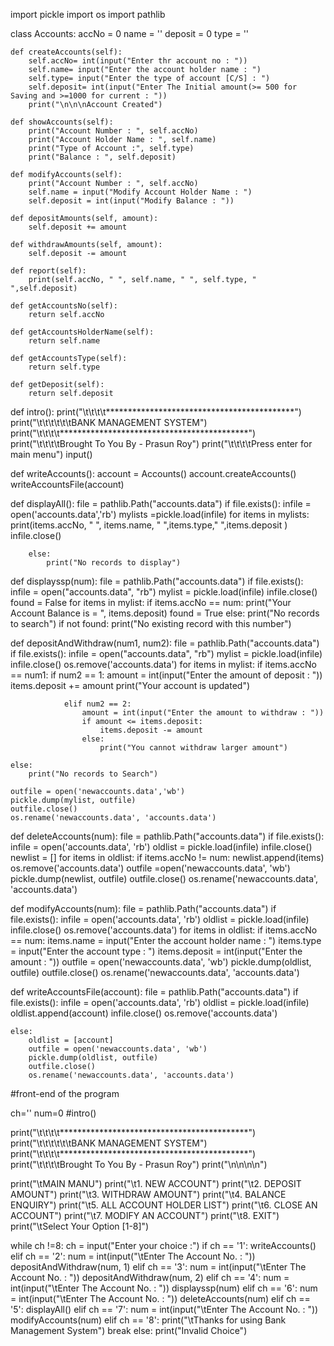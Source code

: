 
import pickle
import os
import pathlib

class Accounts:
    accNo = 0
    name = ''
    deposit = 0
    type = ''

    def createAccounts(self):
        self.accNo= int(input("Enter thr account no : "))
        self.name= input("Enter the account holder name : ")
        self.type= input("Enter the type of account [C/S] : ")
        self.deposit= int(input("Enter The Initial amount(>= 500 for Saving and >=1000 for current : "))
        print("\n\n\nAccount Created")

    def showAccounts(self):
        print("Account Number : ", self.accNo)
        print("Account Holder Name : ", self.name)
        print("Type of Account :", self.type)
        print("Balance : ", self.deposit)

    def modifyAccounts(self):
        print("Account Number : ", self.accNo)
        self.name = input("Modify Account Holder Name : ")
        self.deposit = int(input("Modify Balance : "))

    def depositAmounts(self, amount):
        self.deposit += amount

    def withdrawAmounts(self, amount):
        self.deposit -= amount

    def report(self):
        print(self.accNo, " ", self.name, " ", self.type, " ",self.deposit)

    def getAccountsNo(self):
        return self.accNo

    def getAccountsHolderName(self):
        return self.name

    def getAccountsType(self):
        return self.type

    def getDeposit(self):
        return self.deposit

def intro():
    print("\t\t\t\t*******************************************")
    print("\t\t\t\t\t\tBANK MANAGEMENT SYSTEM")
    print("\t\t\t\t*******************************************")
    print("\t\t\t\tBrought To You By - Prasun Roy")
    print("\t\t\t\tPress enter for main menu")
    input()

def writeAccounts():
    account = Accounts()
    account.createAccounts()
    writeAccountsFile(account)

def displayAll():
        file = pathlib.Path("accounts.data")
        if file.exists():
            infile = open('accounts.data','rb')
            mylists =pickle.load(infile)
            for items in mylists:
                print(items.accNo, " ", items.name, " ",items.type," ",items.deposit )
            infile.close()

        else:
            print("No records to display")

def displayssp(num):
    file = pathlib.Path("accounts.data")
    if file.exists():
        infile = open("accounts.data", "rb")
        mylist = pickle.load(infile)
        infile.close()
        found = False
        for items in mylist:
            if items.accNo == num:
                print("Your Account Balance is = ", items.deposit)
                found = True
    else:
        print("No records to search")
    if not found:
        print("No existing record with this number")

def depositAndWithdraw(num1, num2):
    file = pathlib.Path("accounts.data")
    if file.exists():
        infile = open("accounts.data", "rb")
        mylist = pickle.load(infile)
        infile.close()
        os.remove('accounts.data')
        for items in mylist:
            if items.accNo == num1:
                if num2 == 1:
                    amount = int(input("Enter the amount of deposit : "))
                    items.deposit += amount
                    print("Your account is updated")

                elif num2 == 2:
                    amount = int(input("Enter the amount to withdraw : "))
                    if amount <= items.deposit:
                        items.deposit -= amount
                    else:
                        print("You cannot withdraw larger amount")

    else:
        print("No records to Search")

    outfile = open('newaccounts.data','wb')
    pickle.dump(mylist, outfile)
    outfile.close()
    os.rename('newaccounts.data', 'accounts.data')

def deleteAccounts(num):
    file = pathlib.Path("accounts.data")
    if file.exists():
        infile = open('accounts.data', 'rb')
        oldlist = pickle.load(infile)
        infile.close()
        newlist = []
        for items in oldlist:
            if items.accNo != num:
                newlist.append(items)
        os.remove('accounts.data')
        outfile =open('newaccounts.data', 'wb')
        pickle.dump(newlist, outfile)
        outfile.close()
        os.rename('newaccounts.data', 'accounts.data')

def modifyAccounts(num):
    file = pathlib.Path("accounts.data")
    if file.exists():
        infile = open('accounts.data', 'rb')
        oldlist = pickle.load(infile)
        infile.close()
        os.remove('accounts.data')
        for items in oldlist:
            if items.accNo == num:
                items.name = input("Enter the account holder name : ")
                items.type = input("Enter the account type : ")
                items.deposit = int(input("Enter the amount : "))
        outfile = open('newaccounts.data', 'wb')
        pickle.dump(oldlist, outfile)
        outfile.close()
        os.rename('newaccounts.data', 'accounts.data')

def writeAccountsFile(account):
    file = pathlib.Path("accounts.data")
    if file.exists():
        infile = open('accounts.data', 'rb')
        oldlist = pickle.load(infile)
        oldlist.append(account)
        infile.close()
        os.remove('accounts.data')

    else:
        oldlist = [account]
        outfile = open('newaccounts.data', 'wb')
        pickle.dump(oldlist, outfile)
        outfile.close()
        os.rename('newaccounts.data', 'accounts.data')





#front-end of the program

ch=''
num=0
#intro()



print("\t\t\t\t*******************************************")
print("\t\t\t\t\t\tBANK MANAGEMENT SYSTEM")
print("\t\t\t\t*******************************************")
print("\t\t\t\tBrought To You By - Prasun Roy")
print("\n\n\n\n")



print("\tMAIN MANU")
print("\t1. NEW ACCOUNT")
print("\t2. DEPOSIT AMOUNT")
print("\t3. WITHDRAW AMOUNT")
print("\t4. BALANCE ENQUIRY")
print("\t5. ALL ACCOUNT HOLDER LIST")
print("\t6. CLOSE AN ACCOUNT")
print("\t7. MODIFY AN ACCOUNT")
print("\t8. EXIT")
print("\tSelect Your Option [1-8]")



while ch !=8:
    ch = input("Enter your choice :")
    if ch == '1':
        writeAccounts()
    elif ch == '2':
        num = int(input("\tEnter The Account No. : "))
        depositAndWithdraw(num, 1)
    elif ch == '3':
        num = int(input("\tEnter The Account No. : "))
        depositAndWithdraw(num, 2)
    elif ch == '4':
        num = int(input("\tEnter The Account No. : "))
        displayssp(num)
    elif ch == '6':
        num = int(input("\tEnter The Account No. : "))
        deleteAccounts(num)
    elif ch == '5':
        displayAll()
    elif ch == '7':
        num = int(input("\tEnter The Account No. : "))
        modifyAccounts(num)
    elif ch == '8':
        print("\tThanks for using Bank Management System")
        break
    else:
        print("Invalid Choice")
